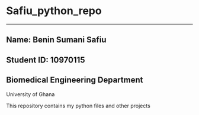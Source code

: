 # Safiu_python_repo
---
Name: Benin Sumani Safiu
---
Student ID: 10970115
---
Biomedical Engineering Department
---
University of Ghana

This repository contains my python files and other projects
